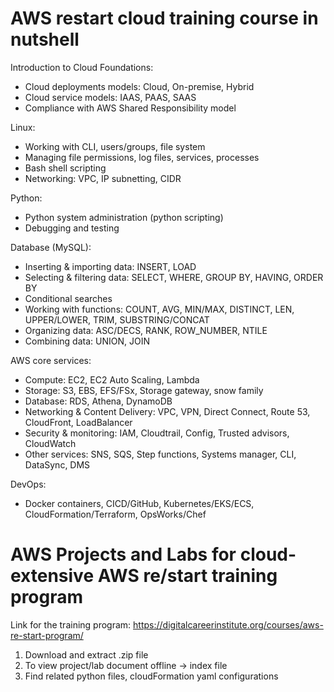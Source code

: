 # AWS restart cloud training course in nutshell

Introduction to Cloud Foundations:
- Cloud deployments models: Cloud, On-premise, Hybrid
- Cloud service models: IAAS, PAAS, SAAS
- Compliance with AWS Shared Responsibility model

Linux:
- Working with CLI, users/groups, file system
- Managing file permissions, log files, services, processes
- Bash shell scripting
- Networking: VPC, IP subnetting, CIDR

Python:
- Python system administration (python scripting)
- Debugging and testing

Database (MySQL):
- Inserting & importing data: INSERT, LOAD
- Selecting & filtering data: SELECT, WHERE, GROUP BY, HAVING, ORDER BY
- Conditional searches
- Working with functions: COUNT, AVG, MIN/MAX, DISTINCT, LEN, UPPER/LOWER, TRIM, SUBSTRING/CONCAT
- Organizing data: ASC/DECS, RANK, ROW_NUMBER, NTILE 
- Combining data: UNION, JOIN

AWS core services:
- Compute: EC2, EC2 Auto Scaling, Lambda
- Storage: S3, EBS, EFS/FSx, Storage gateway, snow family 
- Database: RDS, Athena, DynamoDB
- Networking & Content Delivery: VPC, VPN, Direct Connect, Route 53, CloudFront, LoadBalancer 
- Security & monitoring: IAM, Cloudtrail, Config, Trusted advisors, CloudWatch
- Other services: SNS, SQS, Step functions, Systems manager, CLI, DataSync, DMS

DevOps:
- Docker containers, CICD/GitHub, Kubernetes/EKS/ECS, CloudFormation/Terraform, OpsWorks/Chef

# AWS Projects and Labs for cloud-extensive AWS re/start training program

Link for the training program: https://digitalcareerinstitute.org/courses/aws-re-start-program/

1. Download and extract .zip file
2. To view project/lab document offline -> index file
3. Find related python files, cloudFormation yaml configurations
